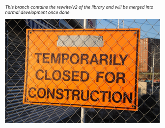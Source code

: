 *This branch contains the rewrite/v2 of the library and will be merged into normal development once done*

![Work In Progress](/Resources/Images/WIP.jpg)
